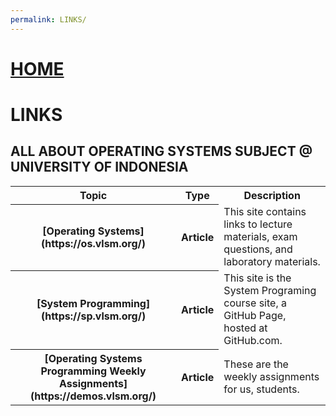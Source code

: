 ```yaml
---
permalink: LINKS/
---
```


# [HOME](../)

# LINKS

## ALL ABOUT OPERATING SYSTEMS SUBJECT @ UNIVERSITY OF INDONESIA
<table>
    <tr>
        <th style="text-align: center;">Topic</th>
        <th style="text-align: center;">Type</th>
        <th style="text-align: center;">Description</th>
    </tr>
    <tr>
        <th style="text-align: center;">[Operating Systems](https://os.vlsm.org/)</th>
        <th style="text-align: center;">Article</th>
        <td>This site contains links to lecture materials, exam questions, and laboratory materials.</td>
    </tr>
    <tr>
        <th style="text-align: center;">[System Programming](https://sp.vlsm.org/)</th>
        <th style="text-align: center;">Article</th>
        <td>This site is the System Programing course site, a GitHub Page, hosted at GitHub.com.</td>
    </tr>
    <tr>
        <th style="text-align: center;">[Operating Systems Programming Weekly Assignments](https://demos.vlsm.org/)</th>
        <th style="text-align: center;">Article</th>
        <td>These are the weekly assignments for us, students.</td>
    </tr>
</table>
